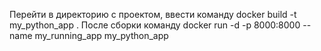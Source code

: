 Перейти в директорию с проектом, ввести команду docker build -t my_python_app .
После сборки команду docker run -d -p 8000:8000 --name my_running_app my_python_app

